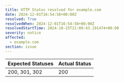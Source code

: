 ```yaml
---
title: HTTP Status resolved for example.com
date: 2024-12-01T16:54:58+00:00Z
resolved: True
resolvedWhen: 2024-12-01T16:54:58+00:00Z
resolvedStartTime: 2024-10-25T21:09:43.191474+00:00
severity: notice
affected:
  - example.com
section: issue
---
```


| Expected Statuses | Actual Status  |
|-------------------|----------------|
| 200, 301, 302 | 200 |

